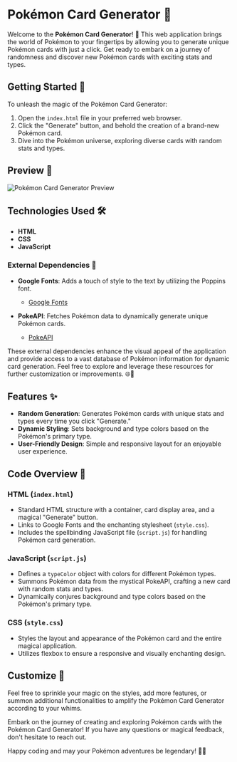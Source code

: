 # Pokémon Card Generator 🌟

Welcome to the **Pokémon Card Generator**! 🎉 This web application brings the world of Pokémon to your fingertips by allowing you to generate unique Pokémon cards with just a click. Get ready to embark on a journey of randomness and discover new Pokémon cards with exciting stats and types.

## Getting Started 🚀

To unleash the magic of the Pokémon Card Generator:

1. Open the `index.html` file in your preferred web browser.
2. Click the "Generate" button, and behold the creation of a brand-new Pokémon card.
3. Dive into the Pokémon universe, exploring diverse cards with random stats and types.

## Preview 📸

![Pokémon Card Generator Preview](preview.png)

## Technologies Used 🛠️

- **HTML**
- **CSS**
- **JavaScript**

### External Dependencies 🔗

- **Google Fonts**: Adds a touch of style to the text by utilizing the Poppins font.
  - [Google Fonts](https://fonts.google.com/specimen/Poppins)

- **PokeAPI**: Fetches Pokémon data to dynamically generate unique Pokémon cards.
  - [PokeAPI](https://pokeapi.co/)

These external dependencies enhance the visual appeal of the application and provide access to a vast database of Pokémon information for dynamic card generation. Feel free to explore and leverage these resources for further customization or improvements. 🌐🚀

## Features ✨

- **Random Generation**: Generates Pokémon cards with unique stats and types every time you click "Generate."
- **Dynamic Styling**: Sets background and type colors based on the Pokémon's primary type.
- **User-Friendly Design**: Simple and responsive layout for an enjoyable user experience.

## Code Overview 🧐

### HTML (`index.html`)

- Standard HTML structure with a container, card display area, and a magical "Generate" button.
- Links to Google Fonts and the enchanting stylesheet (`style.css`).
- Includes the spellbinding JavaScript file (`script.js`) for handling Pokémon card generation.

### JavaScript (`script.js`)

- Defines a `typeColor` object with colors for different Pokémon types.
- Summons Pokémon data from the mystical PokeAPI, crafting a new card with random stats and types.
- Dynamically conjures background and type colors based on the Pokémon's primary type.

### CSS (`style.css`)

- Styles the layout and appearance of the Pokémon card and the entire magical application.
- Utilizes flexbox to ensure a responsive and visually enchanting design.

## Customize 🎨

Feel free to sprinkle your magic on the styles, add more features, or summon additional functionalities to amplify the Pokémon Card Generator according to your whims.

Embark on the journey of creating and exploring Pokémon cards with the Pokémon Card Generator! If you have any questions or magical feedback, don't hesitate to reach out.

Happy coding and may your Pokémon adventures be legendary! 🌈🚀



